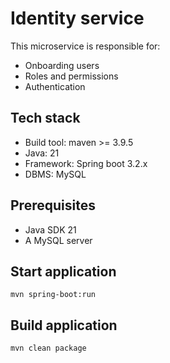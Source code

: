 # Identity service

This microservice is responsible for:

* Onboarding users
* Roles and permissions
* Authentication

## Tech stack

* Build tool: maven >= 3.9.5
* Java: 21
* Framework: Spring boot 3.2.x
* DBMS: MySQL

## Prerequisites

* Java SDK 21
* A MySQL server

## Start application

`mvn spring-boot:run`

## Build application

`mvn clean package`

